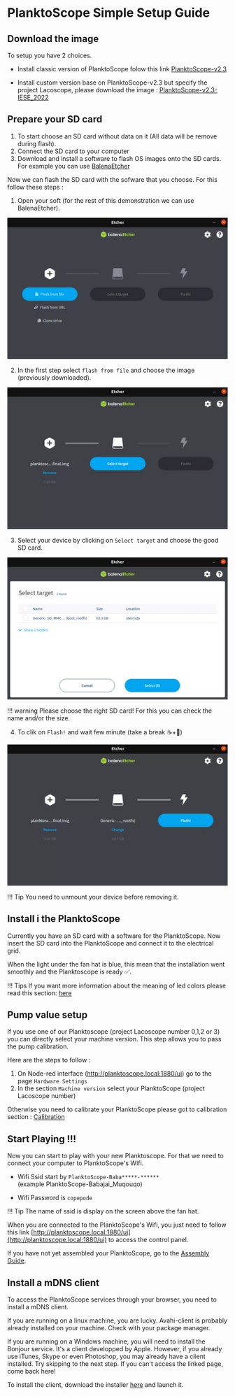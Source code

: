 # PlanktoScope Simple Setup Guide

## Download the image

To setup you have 2 choices.

   * Install classic version of PlanktoScope folow this link [PlanktoScope-v2.3](https://s3.bazile.io/planktoscope/images/planktoscope-v2.3-adafruit-final.img.gz) 
  
   * Install custom version base on PlanktoScope-v2.3 but specify the project Lacoscope, please download the image : [PlanktoScope-v2.3-IESE_2022](https://s3.bazile.io/planktoscope/images/planktoscope-v2.3-adafruit-final.img.gz) 


## Prepare your SD card

1. To start choose an SD card without data on it (All data will be remove during flash).
2. Connect the SD card to your computer
3. Download and install a software to flash OS images onto the SD cards. For example you can use [BalenaEtcher](https://www.balena.io/etcher/)

Now we can flash the SD card with the sofware that you choose. For this follow these steps :

1. Open your soft (for the rest of this demonstration we can use BalenaEtcher).

![Balena](getting_started/balena1.webp)

2. In the first step select `flash from file` and choose the image (previously downloaded).

![Balena](getting_started/balena2.webp)

3. Select your device by clicking on `Select target` and choose the good SD card.

![Balena](getting_started/balena3.webp)

!!! warning
    Please choose the right SD card! For this you can check the name and/or the size.

4. To clik on `Flash!` and wait few minute (take a break ☕+🥐)

![Balena](getting_started/balena4.webp)

!!! Tip
    You need to unmount your device before removing it.


## Install i the PlanktoScope

Currently you have an SD card with a software for the PlanktoScope. Now insert the SD card into the PlanktoScope and connect it to the electrical grid.

When the light under the fan hat is blue, this mean that the installation went smoothly and the Planktoscope is ready ✅.

!!! Tips 
    If you want more information about the meaning of led colors please read this section: [here](debug.md#others-informations)

## Pump value setup

If you use one of our Planktoscope (project Lacoscope number 0,1,2 or 3) you can directly select your machine version. This step allows you to pass the pump calibration.

Here are the steps to follow :

1. On Node-red interface (http://planktoscope.local:1880/ui) go to the page `Hardware Settings`
2. In the section `Machine version` select your PlanktoScope (project Lacoscope number)


Otherwise you need to calibrate your PlanktoScope please got to calibration section : [Calibration](calibration.md#pump-calibration)


## Start Playing !!!

Now you can start to play with your new Planktoscope. For that we need to connect your computer to PlanktoScope's Wifi.

- Wifi Ssid start by `PlanktoScope-Baba*****-******`  
(example PlanktoScope-Babajai_Muqouqo)

- Wifi Password is `copepode`

!!! Tip
    The name of ssid is display on the screen above the fan hat.

When you are connected to the PlanktoScope's Wifi, you just need to follow this link [http://planktoscope.local:1880/ui](http://planktoscope.local:1880/ui)  to access the control panel.

If you have not yet assembled your PlanktoScope, go to the [Assembly Guide](assembly_guide.md).

## Install a mDNS client

To access the PlanktoScope services through your browser, you need to install a mDNS client.

If you are running on a  linux machine, you are lucky. Avahi-client is probably already installed on your machine. Check with your package manager.

If you are running on a Windows machine, you will need to install the Bonjour service. It's a client developped by Apple. However, if you already use iTunes, Skype or even Photoshop, you may already have a client installed. Try skipping to the next step. If you can't access the linked page, come back here!

To install the client, download the installer [here](https://download.info.apple.com/Mac_OS_X/061-8098.20100603.gthyu/BonjourPSSetup.exe) and launch it.
